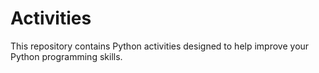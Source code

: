 # Activities

This repository contains Python activities designed to help improve your Python programming skills.
